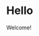 <!-- TITLE: TrackMasters Modding Wiki -->
<!-- SUBTITLE: Welcome to TrackMasters -->

# Hello
Welcome!

